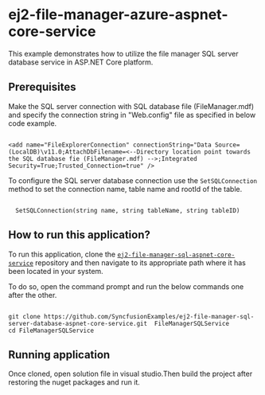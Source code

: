 # ej2-file-manager-azure-aspnet-core-service

This example demonstrates how to utilize the file manager SQL server database service in ASP.NET Core platform.

## Prerequisites

Make the SQL server connection with SQL database file (FileManager.mdf) and specify the connection string in "Web.config" file as specified in below code example.

```

<add name="FileExplorerConnection" connectionString="Data Source=(LocalDB)\v11.0;AttachDbFilename=<--Directory location point towards the SQL database fie (FileManager.mdf) -->;Integrated Security=True;Trusted_Connection=true" />

```

To configure the SQL server database connection use the `SetSQLConnection` method to set the connection name, table name and rootId of the table.

```
  
  SetSQLConnection(string name, string tableName, string tableID)

```

## How to run this application?

To run this application, clone the [`ej2-file-manager-sql-aspnet-core-service`](https://github.com/SyncfusionExamples/ej2-file-manager-sql-server-database-aspnet-core-service) repository and then navigate to its appropriate path where it has been located in your system.

To do so, open the command prompt and run the below commands one after the other.

```

git clone https://github.com/SyncfusionExamples/ej2-file-manager-sql-server-database-aspnet-core-service.git  FileManagerSQLService
cd FileManagerSQLService

```

## Running application

Once cloned, open solution file in visual studio.Then build the project after restoring the nuget packages and run it.
